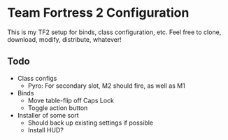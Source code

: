# Team Fortress 2 Configuration

This is my TF2 setup for binds, class configuration, etc. Feel free to clone, download, modify, distribute, whatever!

## Todo

- Class configs
  - Pyro: For secondary slot, M2 should fire, as well as M1
- Binds
  - Move table-flip off Caps Lock
  - Toggle action button
- Installer of some sort
  - Should back up existing settings if possible
  - Install HUD?
  